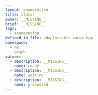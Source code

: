 ```yaml
---
layout: enumeration
title: status
owner: __MISSING__
brief: __MISSING__
tags:
  - enumeration
defined_in_file: adaptors/bfs_range.hpp
namespace:
  - nw
  - graph
values:
  - description: __MISSING__
    name: ready
  - description: __MISSING__
    name: waiting
  - description: __MISSING__
    name: processed
---
```


